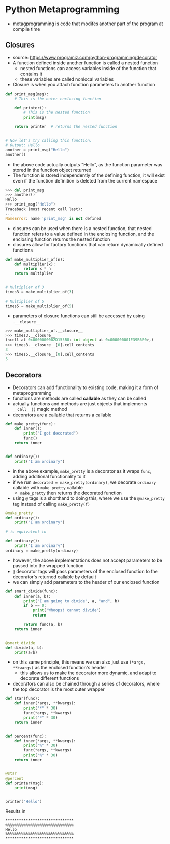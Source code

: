 # Python Metaprogramming
- metagprogramming is code that modifes another part of the program at compile time

## Closures
- source: https://www.programiz.com/python-programming/decorator
- A function defined inside another function is called a nested function
  - nested functions can access variables inside of the function that contains it
  - these variables are called nonlocal variables
- Closure is when you attach function parameters to another function

```python
def print_msg(msg):
    # This is the outer enclosing function

    def printer():
        # This is the nested function
        print(msg)

    return printer  # returns the nested function


# Now let's try calling this function.
# Output: Hello
another = print_msg("Hello")
another()
```

- the above code actually outputs "Hello", as the function parameter was stored in the function object returned
- The function is stored independently of the defining function, it will exist even if the function definition is deleted from the current namespace

```python
>>> del print_msg
>>> another()
Hello
>>> print_msg("Hello")
Traceback (most recent call last):
...
NameError: name 'print_msg' is not defined
```

- closures can be used when there is a nested function, that nested function refers to a value defined in the enclosing function, and the enclosing function returns the nested function
- closures allow for factory functions that can return dynamically defined functions

```python
def make_multiplier_of(n):
    def multiplier(x):
        return x * n
    return multiplier


# Multiplier of 3
times3 = make_multiplier_of(3)

# Multiplier of 5
times5 = make_multiplier_of(5)
```

- parameters of closure functions can still be accessed by using `.__closure__`

```python
>>> make_multiplier_of.__closure__
>>> times3.__closure__
(<cell at 0x0000000002D155B8: int object at 0x000000001E39B6E0>,)
>>> times3.__closure__[0].cell_contents
3
>>> times5.__closure__[0].cell_contents
5
```

## Decorators
- Decorators can add functionality to existing code, making it a form of metaprogramming
- functions are methods are called __callable__ as they can be called
- actually functions and methods are just objects that implements `__call__()` magic method
- decorators are a callable that returns a callable

```python
def make_pretty(func):
    def inner():
        print("I got decorated")
        func()
    return inner


def ordinary():
    print("I am ordinary")
```

- in the above example, `make_pretty` is a decorator as it wraps `func`, adding additional functionality to it
- if we run `decorated = make_pretty(ordinary)`, we decorate `ordinary` callable with `make_pretty` callable
  - `make_pretty` then returns the decorated function
- using `@` tags is a shorthand to doing this, where we use the `@make_pretty` tag instead of calling `make_pretty(f)`

```python
@make_pretty
def ordinary():
    print("I am ordinary")

# is equivalent to

def ordinary():
    print("I am ordinary")
ordinary = make_pretty(ordinary)
```

- however, the above implementations does not accept parameters to be passed into the wrapped function
- `@` decorator tags will pass parameters of the enclosed function to the decorator's returned callable by default
- we can simply add parameters to the header of our enclosed function

```python
def smart_divide(func):
    def inner(a, b):
        print("I am going to divide", a, "and", b)
        if b == 0:
            print("Whoops! cannot divide")
            return

        return func(a, b)
    return inner


@smart_divide
def divide(a, b):
    print(a/b)
```

- on this same principle, this means we can also just use `(*args, **kwargs)` as the enclosed function's header
  - this allows us to make the decorator more dynamic, and adapt to decorate different functions
- decorators can also be chained through a series of decorators, where the top decorator is the most outer wrapper

```python
def star(func):
    def inner(*args, **kwargs):
        print("*" * 30)
        func(*args, **kwargs)
        print("*" * 30)
    return inner


def percent(func):
    def inner(*args, **kwargs):
        print("%" * 30)
        func(*args, **kwargs)
        print("%" * 30)
    return inner


@star
@percent
def printer(msg):
    print(msg)


printer("Hello")
```

Results in

```
******************************
%%%%%%%%%%%%%%%%%%%%%%%%%%%%%%
Hello
%%%%%%%%%%%%%%%%%%%%%%%%%%%%%%
******************************
```